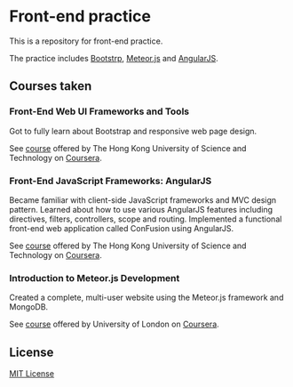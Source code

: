 # Front-end practice
This is a repository for front-end practice. 

The practice includes [Bootstrp](http://getbootstrap.com/), [Meteor.js](https://www.meteor.com/) and [AngularJS](https://angularjs.org/).

## Courses taken
### Front-End Web UI Frameworks and Tools
Got to fully learn about Bootstrap and responsive web page design.

See [course](https://www.coursera.org/learn/web-frameworks) offered by The Hong Kong University of Science and Technology on [Coursera](https://www.coursera.org/).

### Front-End JavaScript Frameworks: AngularJS
Became familiar with client-side JavaScript frameworks and MVC design pattern.
Learned about how to use various AngularJS features including directives, filters, controllers, scope and routing.
Implemented a functional front-end web application called ConFusion using AngularJS.

See [course](https://www.coursera.org/learn/angular-js) offered by The Hong Kong University of Science and Technology on [Coursera](https://www.coursera.org/).

### Introduction to Meteor.js Development
Created a complete, multi-user website using the Meteor.js framework and MongoDB.

See [course](https://www.coursera.org/learn/meteor-development) offered by University of London on [Coursera](https://www.coursera.org/).

## License
[MIT License](https://opensource.org/licenses/MIT)